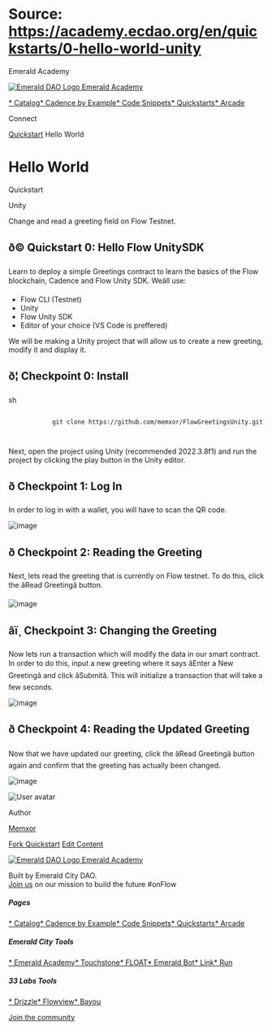 # Source: https://academy.ecdao.org/en/quickstarts/0-hello-world-unity

Emerald Academy





[![Emerald DAO Logo](/ea-logo.png)
Emerald Academy](/en/)


[* Catalog](/en/catalog)[* Cadence by Example](/en/cadence-by-example)[* Code Snippets](/en/snippets)[* Quickstarts](/en/quickstarts)[* Arcade](https://arcade.ecdao.org)

Connect



[Quickstart](/en/quickstarts)
Hello World

# Hello World

Quickstart

Unity

Change and read a greeting field on Flow Testnet.

## ð© Quickstart 0: Hello Flow UnitySDK

Learn to deploy a simple Greetings contract to learn the basics of the Flow blockchain, Cadence and Flow Unity SDK. Weâll use:

* Flow CLI (Testnet)
* Unity
* Flow Unity SDK
* Editor of your choice (VS Code is preffered)

We will be making a Unity project that will allow us to create a new greeting, modify it and display it.

## ð¦ Checkpoint 0: Install

sh

```
		
			git clone https://github.com/memxor/FlowGreetingsUnity.git
		 
	
```

Next, open the project using Unity (recommended 2022.3.8f1) and run the project by clicking the play button in the Unity editor.

## ð Checkpoint 1: Log In

In order to log in with a wallet, you will have to scan the QR code.

![image](https://github.com/memxor/FlowGreetingsUnity/assets/48633453/a774d1c9-252f-4417-80a4-e50f94ca0fba)

## ð Checkpoint 2: Reading the Greeting

Next, lets read the greeting that is currently on Flow testnet. To do this, click the âRead Greetingâ button.

![image](https://github.com/memxor/FlowGreetingsUnity/assets/48633453/7122d8e4-018a-4ef8-a489-0dc71ae5a83a)

## âï¸ Checkpoint 3: Changing the Greeting

Now lets run a transaction which will modify the data in our smart contract. In order to do this, input a new greeting where it says âEnter a New Greetingâ and click âSubmitâ. This will initialize a transaction that will take a few seconds.

![image](https://github.com/memxor/FlowGreetingsUnity/assets/48633453/6f3f3b02-f9d4-46c0-bea5-e5d0f9113e90)

## ð Checkpoint 4: Reading the Updated Greeting

Now that we have updated our greeting, click the âRead Greetingâ button again and confirm that the greeting has actually been changed.

![image](https://github.com/memxor/FlowGreetingsUnity/assets/48633453/cb832301-d747-45fa-8f58-613a7c7e26f1)

![User avatar](https://i.imgur.com/Nfww3sn.png)

Author

[Memxor](https://twitter.com/memxor_)

[Fork Quickstart](https://github.com/memxor/FlowGreetingsUnity//fork)
[Edit Content](https://github.com/emerald-dao/emerald-academy-v2/tree/main/src/lib/content/quickstarts/0-hello-world-unity/en/readme.md)



[![Emerald DAO Logo](/ea-logo.png)
Emerald Academy](/en/)

Built by Emerald City DAO.  
[Join us](https://discord.gg/emerald-city-906264258189332541) on our mission to build the future #onFlow

##### Pages

[* Catalog](/en/catalog)[* Cadence by Example](/en/cadence-by-example)[* Code Snippets](/en/snippets)[* Quickstarts](/en/quickstarts)[* Arcade](https://arcade.ecdao.org)


##### Emerald City Tools

[* Emerald Academy](https://academy.ecdao.org/)[* Touchstone](https://touchstone.city/)[* FLOAT](https://floats.city/)[* Emerald Bot](https://bot.ecdao.org/)[* Link](https://link.ecdao.org/)[* Run](https://run.ecdao.org/)


##### 33 Labs Tools

[* Drizzle](https://drizzle33.app/)[* Flowview](https://flowview.app/)[* Bayou](https://bayou33.app/)

[Join the community](https://discord.gg/emerald-city-906264258189332541)